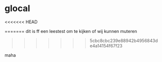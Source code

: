 # glocal
<<<<<<< HEAD

=======
dit is ff een leestest om te kijken of wij kunnen muteren
>>>>>>> 5cbc8cbc239e88942b4956843de4a14154f67f23

maha

